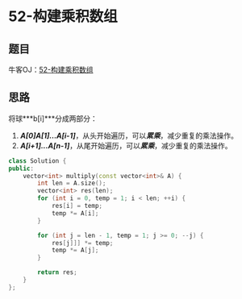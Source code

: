 # 52-构建乘积数组

## 题目

牛客OJ：[52-构建乘积数组](https://www.nowcoder.com/practice/94a4d381a68b47b7a8bed86f2975db46?tpId=13&tqId=11204&rp=1&ru=%2Fta%2Fcoding-interviews&qru=%2Fta%2Fcoding-interviews%2Fquestion-ranking)

## 思路

将球***b[i]***分成两部分：

1. ***A[0]A[1]...A[i-1]***，从头开始遍历，可以***累乘***，减少重复的乘法操作。
2. ***A[i+1]...A[n-1]***，从尾开始遍历，可以***累乘***，减少重复的乘法操作。

```c++
class Solution {
public:
    vector<int> multiply(const vector<int>& A) {
        int len = A.size();
        vector<int> res(len);
        for (int i = 0, temp = 1; i < len; ++i) {
            res[i] = temp;
            temp *= A[i];
        }

        for (int j = len - 1, temp = 1; j >= 0; --j) {
            res[j]]] *= temp;
            temp *= A[j];
        }

        return res;
    }
};
```

